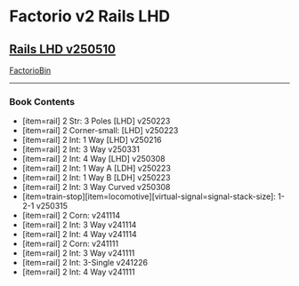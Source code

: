 # Factorio v2 Rails LHD

## [Rails LHD v250510](https://factoriobin.com/post/2gjjmv)

[FactorioBin](https://cdn.factoriobin.com/perma/bp/2/g/2gjjmv-1i6aic/fbin-2gjjmv-0.txt)

-----

### Book Contents

* [item=rail] 2 Str: 3 Poles [LHD] v250223
* [item=rail] 2 Corner-small: [LHD] v250223
* [item=rail] 2 Int: 1 Way [LHD] v250216
* [item=rail] 2 Int: 3 Way v250331
* [item=rail] 2 Int: 4 Way [LHD] v250308
* [item=rail] 2 Int: 1 Way A [LDH] v250223
* [item=rail] 2 Int: 1 Way B [LDH] v250223
* [item=rail] 2 Int: 3 Way Curved v250308
* [item=train-stop][item=locomotive][virtual-signal=signal-stack-size]: 1-2-1 v250315
* [item=rail] 2 Corn: v241114
* [item=rail] 2 Int: 3 Way v241114
* [item=rail] 2 Int: 4 Way v241114
* [item=rail] 2 Corn: v241111
* [item=rail] 2 Int: 3 Way v241111
* [item=rail] 2 Int: 3-Single v241226
* [item=rail] 2 Int: 4 Way v241111
